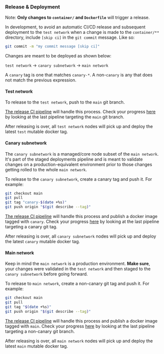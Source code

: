 ### Release & Deployment

Note: **Only changes to `container/` and `Dockerfile`** will trigger a release.

In development, to avoid an automatic CI/CD release and subsequent deployment to the `test network` when a change is made to the `container/**` directory, include `[skip ci]` in the `git commit` message. Like so:

```bash
git commit -m "my commit message [skip ci]"
```

Changes are meant to be deployed as shown below:

`test network` -> `canary subnetwork` -> `main network`

A `canary` tag is one that matches `canary-*`. A non-`canary` is any that does not match the previous expression.

#### Test network

To release to the `test network`, push to the `main` git branch.

[The release CI pipeline](.github/workflows/release.yml) will handle this process. Check your progress [here](https://github.com/filecoin-saturn/L1-node/actions/workflows/release.yml) by looking at the last pipeline targeting the `main` git branch.

After releasing is over, all `test network` nodes will pick up and deploy the latest `test` mutable docker tag.

#### Canary subnetwork

The `canary subnetwork` is a managed/core node subset of the `main network`. It's part of the staged deployments pipeline and is meant to validate changes on a production-equivalent environment prior to those changes getting rolled to the whole `main network`.

To release to the `canary subnetwork`, create a canary tag and push it. For example:

```bash
git checkout main
git pull
git tag "canary-$(date +%s)"
git push origin "$(git describe --tag)"
```

[The release CI pipeline](.github/workflows/release.yml) will handle this process and publish a docker image tagged with `canary`. Check your progress [here](https://github.com/filecoin-saturn/L1-node/actions/workflows/release.yml) by looking at the last pipeline targeting a canary git tag.

After releasing is over, all `canary subnetwork` nodes will pick up and deploy the latest `canary` mutable docker tag.

#### Main network

Keep in mind the `main network` is a production environment. **Make sure**, your changes were validated in the `test network` and then staged to the `canary subnetwork` before going forward.

To release to `main network`, create a non-canary git tag and push it. For example:

```bash
git checkout main
git pull
git tag "$(date +%s)"
git push origin "$(git describe --tag)"
```

[The release CI pipeline](https://github.com/filecoin-saturn/L1-node/blob/main/.github/workflows/release.yml) will handle this process and publish a docker image tagged with `main`. Check your progress [here](https://github.com/filecoin-saturn/L1-node/actions/workflows/release.yml) by looking at the last pipeline targeting a non-canary git branch.

After releasing is over, all `main network` nodes will pick up and deploy the latest `main` mutable docker tag.
